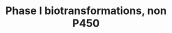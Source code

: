 ---
annotations:
- type: Pathway Ontology
  value: cytochrome P450-independent phase I biotransformation pathway
authors:
- MaintBot
- Khanspers
- Fehrhart
description: This pathway lists several phase 1 biotransformations and their related
  enzymes. '''NOTE:''' This pathway is incomplete, reduction and oxidation enzymes
  are missing
last-edited: 2019-09-17
organisms:
- Canis familiaris
redirect_from:
- /index.php/Pathway:WP1140
- /instance/WP1140
schema-jsonld:
- '@context': https://schema.org/
  '@id': https://wikipathways.github.io/pathways/WP1140.html
  '@type': Dataset
  creator:
    '@type': Organization
    name: WikiPathways
  description: This pathway lists several phase 1 biotransformations and their related
    enzymes. '''NOTE:''' This pathway is incomplete, reduction and oxidation enzymes
    are missing
  keywords:
  - PON1
  - NP_001003969.1
  - carboxylic acid esters
  - PON3
  - CES2
  - Phosphoric acid esters
  - LIPA
  - NP_001003085.1
  - PON2_CANFA
  - thio esters
  - ESD
  - amides
  license: CC0
  name: Phase I biotransformations, non P450
seo: CreativeWork
title: Phase I biotransformations, non P450
wpid: WP1140
---